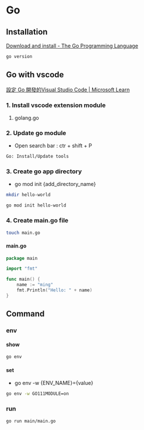 # Go

## Installation

[Download and install - The Go Programming Language](https://go.dev/doc/install)

```bash
go version
```

## Go with vscode

[設定 Go 開發的Visual Studio Code | Microsoft Learn](https://learn.microsoft.com/zh-tw/azure/developer/go/configure-visual-studio-code)

### 1. Install vscode extension module

1. golang.go

### 2. Update go module

- Open search bar : ctr + shift + P

```bash
Go: Install/Update tools
```

### 3. Create go app directory

- go mod init {add_directory_name}

```bash
mkdir hello-world

go mod init hello-world
```

### 4. Create main.go file

```bash
touch main.go
```

#### main.go

```go
package main

import "fmt"

func main() {
    name := "ming"
    fmt.Println("Hello: " + name)
}
```

## Command

### env

#### show

```bash
go env
```

#### set

- go env -w {ENV_NAME}={value}

```bash
go env -w GO111MODULE=on
```

### run

```bash
go run main/main.go
```